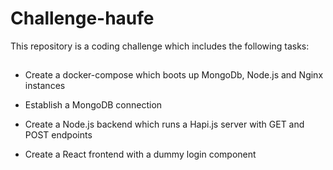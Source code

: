 # Challenge-haufe

This repository is a coding challenge which includes the following tasks:

## 

- Create a docker-compose which boots up MongoDb, Node.js and Nginx instances

- Establish a MongoDB connection

- Create a Node.js backend which runs a Hapi.js server with GET and POST endpoints

- Create a React frontend with a dummy login component
